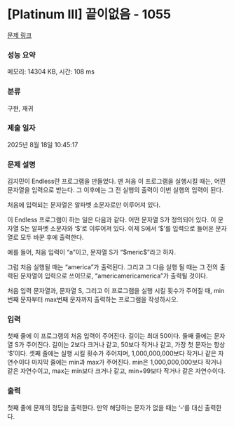 # [Platinum III] 끝이없음 - 1055 

[문제 링크](https://www.acmicpc.net/problem/1055) 

### 성능 요약

메모리: 14304 KB, 시간: 108 ms

### 분류

구현, 재귀

### 제출 일자

2025년 8월 18일 10:45:17

### 문제 설명

<p>김지민이 Endless란 프로그램을 만들었다. 맨 처음 이 프로그램을 실행시킬 때는, 어떤 문자열을 입력으로 받는다. 그 이후에는 그 전 실행의 출력이 이번 실행의 입력이 된다.</p>

<p>처음에 입력되는 문자열은 알파벳 소문자로만 이루어져 있다.</p>

<p>이 Endless 프로그램이 하는 일은 다음과 같다. 어떤 문자열 S가 정의되어 있다. 이 문자열 S는 알파벳 소문자와 ‘<span>$</span>’로 이루어져 있다. 이제 S에서 ‘<span>$</span>’를 입력으로 들어온 문자열로 모두 바꾼 후에 출력한다.</p>

<p>예를 들어, 처음 입력이 “a”이고, 문자열 S가 “<span>$</span>meric<span>$</span>”라고 하자.</p>

<p>그럼 처음 실행될 때는 “america”가 출력된다. 그리고 그 다음 실행 될 때는 그 전의 출력된 문자열이 입력으로 쓰이므로, “americamericamerica”가 출력될 것이다.</p>

<p>처음 입력 문자열과, 문자열 S, 그리고 이 프로그램을 실행 시킬 횟수가 주어질 때, min번째 문자부터 max번째 문자까지 출력하는 프로그램을 작성하시오.</p>

### 입력 

 <p>첫째 줄에 이 프로그램의 처음 입력이 주어진다. 길이는 최대 50이다. 둘째 줄에는 문자열 S가 주어진다. 길이는 2보다 크거나 같고, 50보다 작거나 같고, 가장 첫 문자는 항상 ‘$’이다. 셋째 줄에는 실행 시킬 횟수가 주어지며, 1,000,000,000보다 작거나 같은 자연수이다 마지막 줄에는 min과 max가 주어진다. min은 1,000,000,000보다 작거나 같은 자연수이고, max는 min보다 크거나 같고, min+99보다 작거나 같은 자연수이다.</p>

### 출력 

 <p>첫째 줄에 문제의 정답을 출력한다. 만약 해당하는 문자가 없을 때는 ‘-‘를 대신 출력한다.</p>

